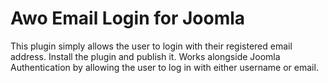 # Awo Email Login for Joomla

This plugin simply allows the user to login with their registered email address. Install the plugin and publish it. Works alongside Joomla Authentication by allowing the user to log in with either username or email.
